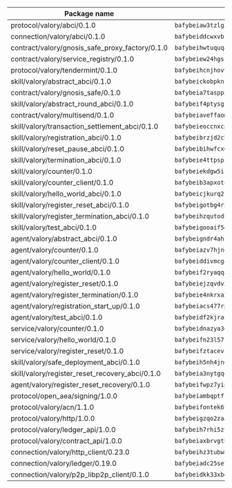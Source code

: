 | Package name                                                  | Package hash                                                  |
| ------------------------------------------------------------- | ------------------------------------------------------------- |
| protocol/valory/abci/0.1.0                                    | `bafybeiaw3tzlg3rkvnn5fcufblktmfwngmxugn4yo7pyjp76zz6aqtqcay` |
| connection/valory/abci/0.1.0                                  | `bafybeiddcwxvbsule5ore6odypykvi6m62uj4ikfplkgdokf7qnxb7ygcq` |
| contract/valory/gnosis_safe_proxy_factory/0.1.0               | `bafybeihwtuquqaimamkv26ucnyis4hc6lya34xwsx5n7hiksssnwfkekie` |
| contract/valory/service_registry/0.1.0                        | `bafybeiew24hgsjdasaqiikhulfa2rxgnh7pzpv2zzfwnsyfzbnrcj6dvjm` |
| protocol/valory/tendermint/0.1.0                              | `bafybeihcnjhovvyyfbkuw5sjyfx2lfd4soeocfqzxz54g67333m6nk5gxq` |
| skill/valory/abstract_abci/0.1.0                              | `bafybeickobpknzpdtlezxdvuuasudjvrauv6wlyiw2cwooatwntl56ibvy` |
| contract/valory/gnosis_safe/0.1.0                             | `bafybeia7taspp5boe5235fdv5ejdix7fdhyy4kwp26qx2ng2oo3k7kk7iy` |
| skill/valory/abstract_round_abci/0.1.0                        | `bafybeif4ptysgrrzrbbwxbfdh7pumylshl6qs2epll65vj2uam5nqdvige` |
| contract/valory/multisend/0.1.0                               | `bafybeiaveffaomsnmsc5hx62o77u7ilma6eipox7m5lrwa56737ektva3i` |
| skill/valory/transaction_settlement_abci/0.1.0                | `bafybeieoccnxcpmr3ulzgabbg26pwm2jktse4y5cyqxewe26d5kvtogeha` |
| skill/valory/registration_abci/0.1.0                          | `bafybeibrzjd2cbucq2nidg63v4uviyvit7nohapddnwrbadxj3do6pjyyy` |
| skill/valory/reset_pause_abci/0.1.0                           | `bafybeibihwfcx6ncudzimr7nlentiyah5fmrk74h5t2uagycqgqgyfhwum` |
| skill/valory/termination_abci/0.1.0                           | `bafybeie4ttpspiyocwxedlran3zjr6o7sym7wowowhujgfu6sfkiqkxvky` |
| skill/valory/counter/0.1.0                                    | `bafybeiekdgw5ifhhrk5qogdu7vrddak2qxqljtvyhevkks5jlsqoac6o3m` |
| skill/valory/counter_client/0.1.0                             | `bafybeib3apxotnry7gt6a5q2cesdobjlcb5bjqjuzwnp4f5naozbiyxvja` |
| skill/valory/hello_world_abci/0.1.0                           | `bafybeicjkurq2is46nn3neqkgfpnjbbyqzkbeh43kfb5yyzzfwirwnlmkm` |
| skill/valory/register_reset_abci/0.1.0                        | `bafybeigotbg4rxer26ltxi2iirj3h5baooybpdophh3x5er6dbl5tgorty` |
| skill/valory/register_termination_abci/0.1.0                  | `bafybeihzqutodhwerx3xqqxq3x2txehyonmcdbwy3shzgzffsc3b5iuw5y` |
| skill/valory/test_abci/0.1.0                                  | `bafybeigooaif5gnobof6grumjvfvtel24yumzzdfs47ofoukea73sl2agq` |
| agent/valory/abstract_abci/0.1.0                              | `bafybeigndr4ahzea5z37zy4raho5trdpqb3dy2uljsijp7mxrkpeqjhm4u` |
| agent/valory/counter/0.1.0                                    | `bafybeiazv7hjn4bw7bl6raopogkb5plmxrso6f5j4ry3xvyzveay367diu` |
| agent/valory/counter_client/0.1.0                             | `bafybeiddivmcgauqdsbiedeenckltzyaukmyi3e4ccxp4cssqlqyadffwe` |
| agent/valory/hello_world/0.1.0                                | `bafybeif2ryaqqai2qsnfaclhztg7236jhi4r7y5x5abmmvy3bcg4eb6dpy` |
| agent/valory/register_reset/0.1.0                             | `bafybeiejzqvdv3djadwhchiplyww3es7dl2xll4aki2cexpf3g7fxgic2e` |
| agent/valory/register_termination/0.1.0                       | `bafybeie4nkrxa2bdpquq7jt5ogvfu2g5e4or6xsz3ary3aku7bwu5ziiaq` |
| agent/valory/registration_start_up/0.1.0                      | `bafybeiacs477rpftznyvwakp37cdhk2wigl52k5pdim74t44ywajrges5i` |
| agent/valory/test_abci/0.1.0                                  | `bafybeidf2kjraxumt2syziy7ioui7ltjwvdu3ohnph6lz23fzxnxtwinhy` |
| service/valory/counter/0.1.0                                  | `bafybeidnazya3g5fv5qe5ntj2rcbumx56pee2w6hsazywlqm576gavsjl4` |
| service/valory/hello_world/0.1.0                              | `bafybeifn23l57zngq7abxibjpwsvt7oy37kfclyxmkottfix3tdb75tikm` |
| service/valory/register_reset/0.1.0                           | `bafybeifztacevkm4d5y6tkwwnfvmw655bh7axqfq4hg4zjx4txs3vuzuku` |
| skill/valory/safe_deployment_abci/0.1.0                       | `bafybeih5nh4jnoz3bwtuyndoiah6tcy7ank67inpmxfnrvdbmtre4k5wmq` |
| skill/valory/register_reset_recovery_abci/0.1.0               | `bafybeia3nytgqoal5e2zglmlzl4jp5nptv2tbss2dujgynyj6w3zhjdthe` |
| agent/valory/register_reset_recovery/0.1.0                    | `bafybeifwpz7yipbun3i7xpuo7k577yk6q65c33pm4w3f5yd7eg23xobzn4` |
| protocol/open_aea/signing/1.0.0                               | `bafybeiambqptflge33eemdhis2whik67hjplfnqwieoa6wblzlaf7vuo44` |
| protocol/valory/acn/1.1.0                                     | `bafybeifontek6tvaecatoauiule3j3id6xoktpjubvuqi3h2jkzqg7zh7a` |
| protocol/valory/http/1.0.0                                    | `bafybeigzqo2zaakcjtzzsm6dh4x73v72xg6ctk6muyp5uq5ueb7y34fbxy` |
| protocol/valory/ledger_api/1.0.0                              | `bafybeih7rhi5zvfvwakx5ifgxsz2cfipeecsh7bm3gnudjxtvhrygpcftq` |
| protocol/valory/contract_api/1.0.0                            | `bafybeiaxbrvgtbdrh4lslskuxyp4awyr4whcx3nqq5yrr6vimzsxg5dy64` |
| connection/valory/http_client/0.23.0                          | `bafybeihz3tubwado7j3wlivndzzuj3c6fdsp4ra5r3nqixn3ufawzo3wii` |
| connection/valory/ledger/0.19.0                               | `bafybeiadc25se7dgnn4mufztwpzdono4xsfs45qknzdqyi3gckn6ccuv44` |
| connection/valory/p2p_libp2p_client/0.1.0                     | `bafybeidkk33xbga54szmitk6uwsi3ef56hbbdbuasltqtiyki34hgfpnxa` |
